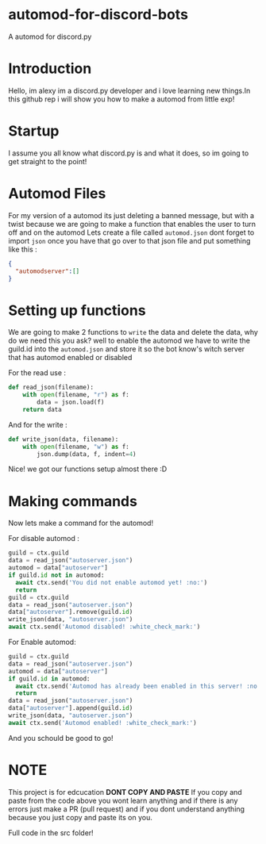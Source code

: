 # automod-for-discord-bots
A automod for discord.py 


# Introduction

Hello, im alexy im a discord.py developer and i love learning new things.In this github rep i will show you how to make a automod from little exp!


# Startup
I assume you all know what discord.py is and what it does, so im going to get straight to the point!

# Automod Files

For my version of a automod its just deleting a banned message, but with a twist because we are going to make a function that enables the user to turn off and on the automod 
Lets create a file called `automod.json` dont forget to import `json` once you have that go over to that json file and put something like this :

```json
{
  "automodserver":[]
}
```

# Setting up functions

We are going to make 2 functions to `write` the data and delete the data, why do we need this you ask? well to enable the automod we have to write the guild.id into the `automod.json` and store it so the bot know's witch server that has automod enabled or disabled

For the read use : 

```py
def read_json(filename):
    with open(filename, "r") as f:
        data = json.load(f)
    return data
```

And for the write :

```py
def write_json(data, filename):
    with open(filename, "w") as f:
        json.dump(data, f, indent=4)
```

Nice! we got our functions setup almost there :D

# Making commands

Now lets make a command for the automod! 

For disable automod :
```py
guild = ctx.guild
data = read_json("autoserver.json")
automod = data["autoserver"]
if guild.id not in automod:
  await ctx.send('You did not enable automod yet! :no:')
  return
guild = ctx.guild
data = read_json("autoserver.json")
data["autoserver"].remove(guild.id)
write_json(data, "autoserver.json")
await ctx.send('Automod disabled! :white_check_mark:')
```

For Enable automod:
```py
guild = ctx.guild
data = read_json("autoserver.json")
automod = data["autoserver"]
if guild.id in automod:
  await ctx.send('Automod has already been enabled in this server! :no:') #if the server id is already in the json file 
  return
data = read_json("autoserver.json")
data["autoserver"].append(guild.id)
write_json(data, "autoserver.json")
await ctx.send('Automod enabled! :white_check_mark:')
```

And you schould be good to go!

# NOTE

This project is for edcucation **DONT COPY AND PASTE** If you copy and paste from the code above you wont learn anything and if there is any errors just make a PR (pull request) and if you dont understand anything because you just copy and paste its on you.

Full code in the src folder!
